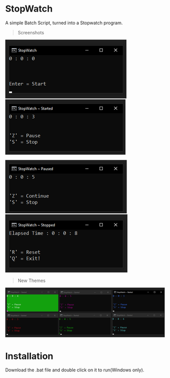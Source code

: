 # StopWatch
A simple Batch Script, turned into a Stopwatch program.

> Screenshots

![Screenshot](img/start.png?) ![Screenshot](img/started.png)

![Screenshot](img/pause.png) ![Screenshot](img/stop.png)

> New Themes

![Screenshot](img/themes.png)

# Installation
Download the .bat file and double click on it to run(Windows only).
